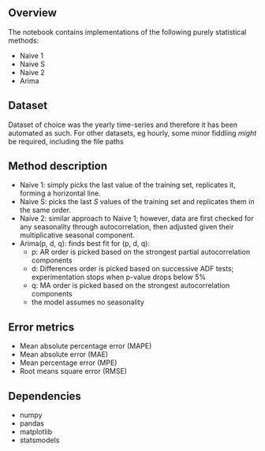 ## Overview
The notebook contains implementations of the following purely statistical methods:

- Naive 1
- Naive S
- Naive 2
- Arima

## Dataset

Dataset of choice was the yearly time-series and therefore it has been automated as such. For other datasets, eg hourly, some minor fiddling *might* be required, including the file paths

## Method description

- Naive 1: simply picks the last value of the training set, replicates it, forming a horizontal line.
- Naive S: picks the last $S$ values of the training set and replicates them in the same order.
- Naive 2: similar approach to Naive 1; however, data are first checked for any seasonality through autocorrelation, then adjusted given their multiplicative seasonal component.
- Arima(p, d, q): finds best fit for (p, d, q):
  - p: AR order is picked based on the strongest partial autocorrelation components
  - d: Differences order is picked based on successive ADF tests; experimentation stops when p-value drops below 5%
  - q: MA order is picked based on the strongest autocorrelation components
  - the model assumes no seasonality

## Error metrics

- Mean absolute percentage error (MAPE)
- Mean absolute error (MAE)
- Mean percentage error (MPE)
- Root means square error (RMSE)

## Dependencies

- numpy
- pandas
- matplotlib
- statsmodels
